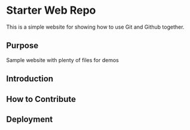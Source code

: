 # Starter Web Repo

This is a simple website for showing how to use Git and Github together.

## Purpose

Sample website with plenty of files for demos

## Introduction

## How to Contribute

## Deployment